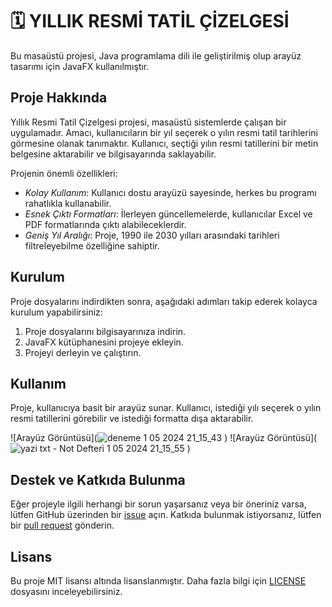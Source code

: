 # 🗓 YILLIK RESMİ TATİL ÇİZELGESİ

Bu masaüstü projesi, Java programlama dili ile geliştirilmiş olup arayüz tasarımı için JavaFX kullanılmıştır.

## Proje Hakkında

Yıllık Resmi Tatil Çizelgesi projesi, masaüstü sistemlerde çalışan bir uygulamadır. Amacı, kullanıcıların bir yıl seçerek o yılın resmi tatil tarihlerini görmesine olanak tanımaktır. Kullanıcı, seçtiği yılın resmi tatillerini bir metin belgesine aktarabilir ve bilgisayarında saklayabilir. 

Projenin önemli özellikleri:

- *Kolay Kullanım*: Kullanıcı dostu arayüzü sayesinde, herkes bu programı rahatlıkla kullanabilir.
- *Esnek Çıktı Formatları*: İlerleyen güncellemelerde, kullanıcılar Excel ve PDF formatlarında çıktı alabileceklerdir.
- *Geniş Yıl Aralığı*: Proje, 1990 ile 2030 yılları arasındaki tarihleri filtreleyebilme özelliğine sahiptir.

## Kurulum

Proje dosyalarını indirdikten sonra, aşağıdaki adımları takip ederek kolayca kurulum yapabilirsiniz:

1. Proje dosyalarını bilgisayarınıza indirin.
2. JavaFX kütüphanesini projeye ekleyin.
3. Projeyi derleyin ve çalıştırın.

## Kullanım

Proje, kullanıcıya basit bir arayüz sunar. Kullanıcı, istediği yılı seçerek o yılın resmi tatillerini görebilir ve istediği formatta dışa aktarabilir.

![Arayüz Görüntüsü](![deneme 1 05 2024 21_15_43](https://github.com/senanurceylan/resmi-tatil/assets/147407796/f3658427-f6a1-4b77-a078-c8f19a3eeff3)
)
![Arayüz Görüntüsü](![yazi txt - Not Defteri 1 05 2024 21_15_55](https://github.com/senanurceylan/resmi-tatil/assets/147407796/659a6c17-2760-404a-bb81-de89b6a63e71)
 )

## Destek ve Katkıda Bulunma

Eğer projeyle ilgili herhangi bir sorun yaşarsanız veya bir öneriniz varsa, lütfen GitHub üzerinden bir [issue](https://github.com/kullanici/proje/issues) açın. Katkıda bulunmak istiyorsanız, lütfen bir [pull request](https://github.com/kullanici/proje/pulls) gönderin.

## Lisans

Bu proje MIT lisansı altında lisanslanmıştır. Daha fazla bilgi için [LICENSE](LICENSE) dosyasını inceleyebilirsiniz.
